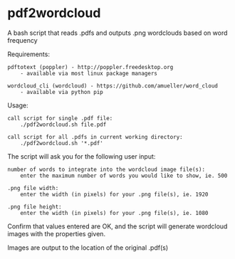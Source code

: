 # pdf2wordcloud
A bash script that reads .pdfs and outputs .png wordclouds based on word frequency


Requirements:

	pdftotext (poppler) - http://poppler.freedesktop.org
		- available via most linux package managers
		
	wordcloud_cli (wordcloud) - https://github.com/amueller/word_cloud	
		- available via python pip
	
	
Usage:
	
	call script for single .pdf file:
		./pdf2wordcloud.sh file.pdf
	
	call script for all .pdfs in current working directory:
		./pdf2wordcloud.sh '*.pdf'
		

The script will ask you for the following user input:
		
	number of words to integrate into the wordcloud image file(s):
		enter the maximum number of words you would like to show, ie. 500
		
	.png file width:
		enter the width (in pixels) for your .png file(s), ie. 1920
		
	.png file height:
		enter the width (in pixels) for your .png file(s), ie. 1080
		
		
Confirm that values entered are OK, and the script will generate wordcloud images with the properties given.

Images are output to the location of the original .pdf(s)
